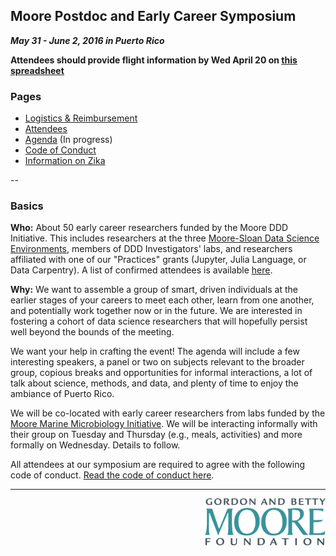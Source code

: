 ## Moore Postdoc and Early Career Symposium

**_May 31 - June 2, 2016 in Puerto Rico_**

**Attendees should provide flight information by Wed April 20 on [this spreadsheet](https://docs.google.com/spreadsheets/d/1le-bIvt5IEz0-VgrdsQ9QR6wj4zq0YQUzLR2wuQAqSE/edit)**

### Pages

- [Logistics & Reimbursement](https://github.com/DDD-Moore/early-career-puertorico/blob/master/logistics.md) 
- [Attendees](https://github.com/DDD-Moore/early-career-puertorico/blob/master/attendees.md)
- [Agenda](https://github.com/DDD-Moore/early-career-puertorico/blob/master/agenda.md) (In progress)
- [Code of Conduct](https://github.com/DDD-Moore/early-career-puertorico/blob/master/code-of-conduct.md)
- [Information on Zika](https://github.com/DDD-Moore/early-career-puertorico/blob/master/zika.md)

--
<!-- <a href="http://www.wyndhamriomar.com/"><img src="https://github.com/DDD-Moore/early-career-puertorico/raw/master/hotel.jpg" height="300"></a> -->

### Basics

**Who:** About 50 early career researchers funded by the Moore DDD Initiative. This includes researchers at the three [Moore-Sloan Data Science Environments](http://msdse.org), members of DDD Investigators' labs, and researchers affiliated with one of our "Practices" grants (Jupyter, Julia Language, or Data Carpentry). A list of confirmed attendees is available [here](https://github.com/DDD-Moore/early-career-puertorico/blob/master/attendees.md).

**Why:** We want to assemble a group of smart, driven individuals at the earlier stages of your careers to meet each other, learn from one another, and potentially work together now or in the future. We are interested in fostering a cohort of data science researchers that will hopefully persist well beyond the bounds of the meeting. 

We want your help in crafting the event! The agenda will include a few interesting speakers, a panel or two on subjects relevant to the broader group, copious breaks and opportunities for informal interactions, a lot of talk about science, methods, and data, and plenty of time to enjoy the ambiance of Puerto Rico.

We will be co-located with early career researchers from labs funded by the [Moore Marine Microbiology Initiative](https://www.moore.org/programs/science/marine-microbiology-initiative). We will be interacting informally with their group on Tuesday and Thursday (e.g., meals, activities) and more formally on Wednesday. Details to follow.

All attendees at our symposium are required to agree with the following code of conduct. [Read the code of conduct here](https://github.com/DDD-Moore/early-career-puertorico/blob/master/code-of-conduct.md).



---
<a href="http://www.moore.org"><img src="https://github.com/DDD-Moore/early-career-puertorico/raw/master/moore-logo-color.png" align="right" height="75"></a>
